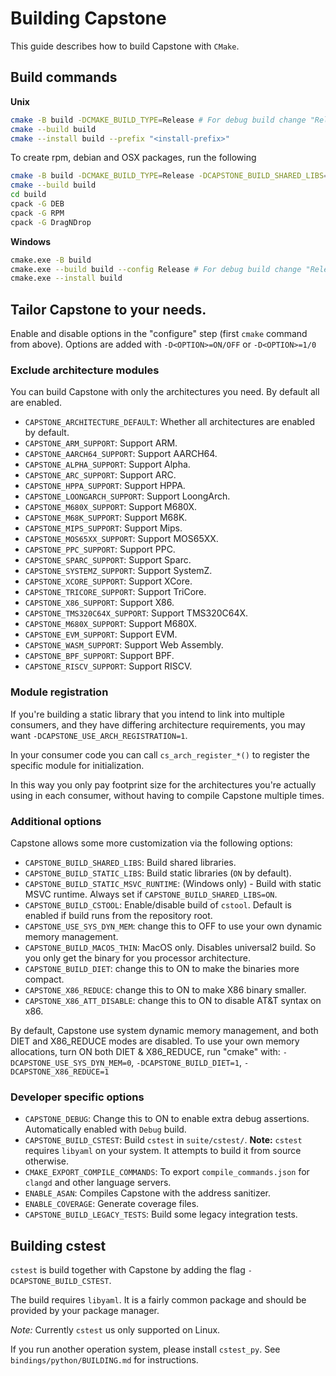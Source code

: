 # Building Capstone

This guide describes how to build Capstone with `CMake`.

## Build commands

**Unix**

```bash
cmake -B build -DCMAKE_BUILD_TYPE=Release # For debug build change "Release" to "Debug"
cmake --build build
cmake --install build --prefix "<install-prefix>"
```

To create rpm, debian and OSX packages, run the following
```bash
cmake -B build -DCMAKE_BUILD_TYPE=Release -DCAPSTONE_BUILD_SHARED_LIBS=1 -DCMAKE_INSTALL_PREFIX=/usr
cmake --build build
cd build
cpack -G DEB
cpack -G RPM
cpack -G DragNDrop
```

**Windows**

```bash
cmake.exe -B build
cmake.exe --build build --config Release # For debug build change "Release" to "Debug"
cmake.exe --install build
```

## Tailor Capstone to your needs.

Enable and disable options in the "configure" step (first `cmake` command from above).
Options are added with `-D<OPTION>=ON/OFF` or `-D<OPTION>=1/0`

### Exclude architecture modules

You can build Capstone with only the architectures you need.
By default all are enabled.

- `CAPSTONE_ARCHITECTURE_DEFAULT`: Whether all architectures are enabled by default.
- `CAPSTONE_ARM_SUPPORT`: Support ARM.
- `CAPSTONE_AARCH64_SUPPORT`: Support AARCH64.
- `CAPSTONE_ALPHA_SUPPORT`: Support Alpha.
- `CAPSTONE_ARC_SUPPORT`: Support ARC.
- `CAPSTONE_HPPA_SUPPORT`: Support HPPA.
- `CAPSTONE_LOONGARCH_SUPPORT`: Support LoongArch.
- `CAPSTONE_M680X_SUPPORT`: Support M680X.
- `CAPSTONE_M68K_SUPPORT`: Support M68K.
- `CAPSTONE_MIPS_SUPPORT`: Support Mips.
- `CAPSTONE_MOS65XX_SUPPORT`: Support MOS65XX.
- `CAPSTONE_PPC_SUPPORT`: Support PPC.
- `CAPSTONE_SPARC_SUPPORT`: Support Sparc.
- `CAPSTONE_SYSTEMZ_SUPPORT`: Support SystemZ.
- `CAPSTONE_XCORE_SUPPORT`: Support XCore.
- `CAPSTONE_TRICORE_SUPPORT`: Support TriCore.
- `CAPSTONE_X86_SUPPORT`: Support X86.
- `CAPSTONE_TMS320C64X_SUPPORT`: Support TMS320C64X.
- `CAPSTONE_M680X_SUPPORT`: Support M680X.
- `CAPSTONE_EVM_SUPPORT`: Support EVM.
- `CAPSTONE_WASM_SUPPORT`: Support Web Assembly.
- `CAPSTONE_BPF_SUPPORT`: Support BPF.
- `CAPSTONE_RISCV_SUPPORT`: Support RISCV.
  
### Module registration

If you're building a static library that you intend to link into multiple consumers,
and they have differing architecture requirements, you may want `-DCAPSTONE_USE_ARCH_REGISTRATION=1`.

In your consumer code you can call `cs_arch_register_*()` to register the specific module for initialization.

In this way you only pay footprint size for the architectures you're actually using in each consumer,
without having to compile Capstone multiple times.

### Additional options

Capstone allows some more customization via the following options:

- `CAPSTONE_BUILD_SHARED_LIBS`: Build shared libraries.
- `CAPSTONE_BUILD_STATIC_LIBS`: Build static libraries (`ON` by default).
- `CAPSTONE_BUILD_STATIC_MSVC_RUNTIME`: (Windows only) - Build with static MSVC runtime. Always set if `CAPSTONE_BUILD_SHARED_LIBS=ON`.
- `CAPSTONE_BUILD_CSTOOL`: Enable/disable build of `cstool`. Default is enabled if build runs from the repository root.
- `CAPSTONE_USE_SYS_DYN_MEM`: change this to OFF to use your own dynamic memory management.
- `CAPSTONE_BUILD_MACOS_THIN`: MacOS only. Disables universal2 build. So you only get the binary for you processor architecture.
- `CAPSTONE_BUILD_DIET`: change this to ON to make the binaries more compact.
- `CAPSTONE_X86_REDUCE`: change this to ON to make X86 binary smaller.
- `CAPSTONE_X86_ATT_DISABLE`: change this to ON to disable AT&T syntax on x86.

By default, Capstone use system dynamic memory management, and both DIET and X86_REDUCE
modes are disabled. To use your own memory allocations, turn ON both DIET &
X86_REDUCE, run "cmake" with: `-DCAPSTONE_USE_SYS_DYN_MEM=0`, `-DCAPSTONE_BUILD_DIET=1`, `-DCAPSTONE_X86_REDUCE=1`

### Developer specific options

- `CAPSTONE_DEBUG`: Change this to ON to enable extra debug assertions. Automatically enabled with `Debug` build.
- `CAPSTONE_BUILD_CSTEST`: Build `cstest` in `suite/cstest/`. **Note:** `cstest` requires `libyaml` on your system. It attempts to build it from source otherwise.
- `CMAKE_EXPORT_COMPILE_COMMANDS`: To export `compile_commands.json` for `clangd` and other language servers.
- `ENABLE_ASAN`: Compiles Capstone with the address sanitizer.
- `ENABLE_COVERAGE`: Generate coverage files.
- `CAPSTONE_BUILD_LEGACY_TESTS`: Build some legacy integration tests.

## Building cstest

`cstest` is build together with Capstone by adding the flag `-DCAPSTONE_BUILD_CSTEST`.

The build requires `libyaml`. It is a fairly common package and should be provided by your package manager.

_Note:_ Currently `cstest` us only supported on Linux.

If you run another operation system, please install `cstest_py`.
See `bindings/python/BUILDING.md` for instructions.
